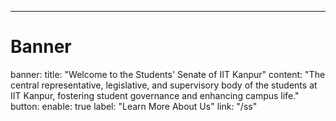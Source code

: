 ---
# Banner
banner:
  title: "Welcome to the Students' Senate of IIT Kanpur"
  content: "The central representative, legislative, and supervisory body of the students at IIT Kanpur, fostering student governance and enhancing campus life."
  button:
    enable: true
    label: "Learn More About Us"
    link: "/ss"

